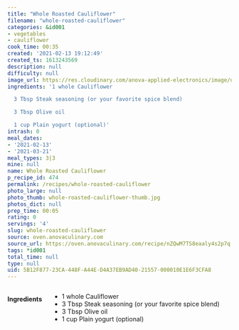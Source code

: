 ```yaml
---
title: "Whole Roasted Cauliflower"
filename: "whole-roasted-cauliflower"
categories: &id001
- vegetables
- cauliflower
cook_time: 00:35
created: '2021-02-13 19:12:49'
created_ts: 1613243569
description: null
difficulty: null
image_url: https://res.cloudinary.com/anova-applied-electronics/image/upload/w_517,h_327,c_fit,f_auto,q_auto,dpr_2.0,/v1591814279/mobileProduction/t2bhj1fsohi5vxgjivmq.jpg
ingredients: '1 whole Cauliflower

  3 Tbsp Steak seasoning (or your favorite spice blend)

  3 Tbsp Olive oil

  1 cup Plain yogurt (optional)'
intrash: 0
meal_dates:
- '2021-02-13'
- '2021-03-21'
meal_types: 3|3
mine: null
name: Whole Roasted Cauliflower
p_recipe_id: 474
permalink: /recipes/whole-roasted-cauliflower
photo_large: null
photo_thumb: whole-roasted-cauliflower-thumb.jpg
photos_dict: null
prep_time: 00:05
rating: 0
servings: '4'
slug: whole-roasted-cauliflower
source: oven.anovaculinary.com
source_url: https://oven.anovaculinary.com/recipe/nZQwM7TS8eaaly4s2p7q
tags: *id001
total_time: null
type: null
uid: 5B12F877-23CA-448F-A44E-D4A37EB9AD40-21557-000010E1E6F3CFA8
---
```

<div class="large-8 medium-7 columns" id="writeup">	</div><!-- #writeup -->
</div><!-- #row-one -->
<div class="row" id="row-two">	<div class="medium-4 small-5 columns" id="ingredients"><h4>Ingredients</h4><div class="box box-ingredients content"><ul>
<li>1 whole Cauliflower</li>
<li>3 Tbsp Steak seasoning (or your favorite spice blend)</li>
<li>3 Tbsp Olive oil</li>
<li>1 cup Plain yogurt (optional)</li>
</ul>
</div>	</div>	<div class="medium-6 small-7 columns" id="directions">	</div>